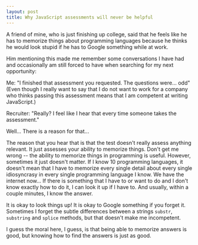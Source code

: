 ```yaml
---
layout: post
title: Why JavaScript assessments will never be helpful
---
```


A friend of mine, who is just finishing up college, said that he feels like he has to memorize things about programming languages because he thinks he would look stupid if he has to Google something while at work.

Him mentioning this made me remember some conversations I have had and occasionally am still forced to have when searching for my next opportunity:

Me: "I finished that assessment you requested. The questions were... odd" (Even though I really want to say that I do not want to work for a company who thinks passing this assessment means that I am competent at writing JavaScript.)

Recruiter: "Really? I feel like I hear that every time someone takes the assessment."

Well... There is a reason for that...

The reason that you hear that is that the test doesn't really assess anything relevant. It just assesses your ability to memorize things. Don't get me wrong -- the ability to memorize things in programming is useful. However, sometimes it just doesn't matter. If I know 10 programming languages, it doesn't mean that I have to memorize every single detail about every single idiosyncrasy in every single programming language I know. We have the internet now... If there is something that I have to or want to do and I don't know exactly how to do it, I can look it up if I have to. And usually, within a couple minutes, I know the answer.

It is okay to look things up! It is okay to Google something if you forget it. Sometimes I forget the subtle differences between a strings `substr`, `substring` and `splice` methods, but that doesn't make me incompetent.

I guess the moral here, I guess, is that being able to memorize answers is good, but knowing how to find the answers is just as good.
